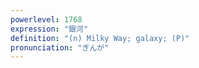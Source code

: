 ```yaml
---
powerlevel: 1768
expression: "銀河"
definition: "(n) Milky Way; galaxy; (P)"
pronunciation: "ぎんが"
---
```

